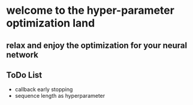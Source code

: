 # welcome to the hyper-parameter optimization land
## relax and enjoy the optimization for your neural network

## ToDo List
- callback early stopping
- sequence length as hyperparameter
